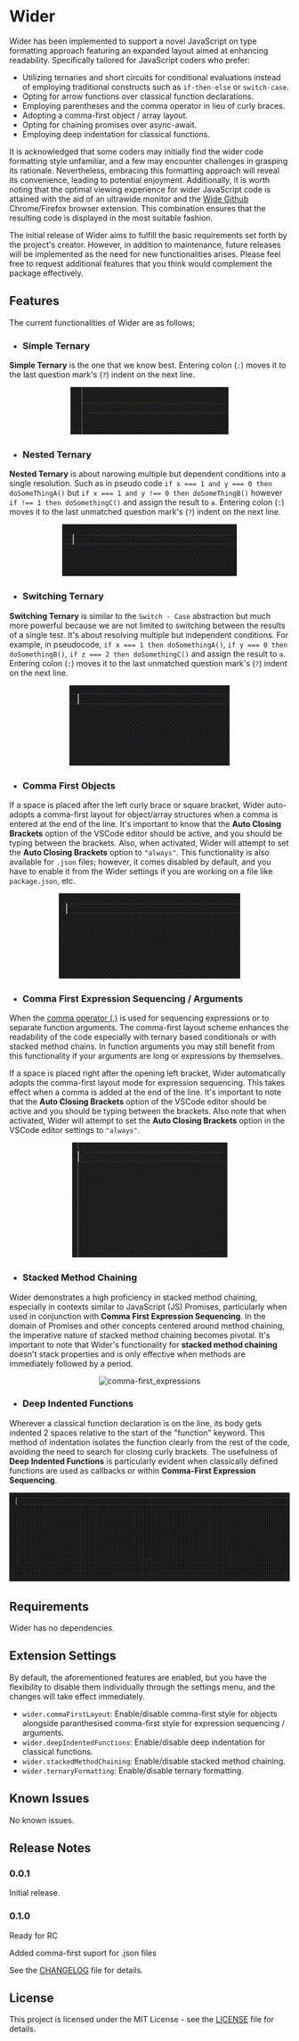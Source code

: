 # Wider

Wider has been implemented to support a novel JavaScript on type formatting approach featuring an expanded layout aimed at enhancing readability. Specifically tailored for JavaScript coders who prefer:

- Utilizing ternaries and short circuits for conditional evaluations instead of employing traditional constructs such as `if-then-else` or `switch-case`.
- Opting for arrow functions over classical function declarations.
- Employing parentheses and the comma operator in lieu of curly braces.
- Adopting a comma-first object / array layout.
- Opting for chaining promises over async-await.
- Employing deep indentation for classical functions.

It is acknowledged that some coders may initially find the wider code formatting style unfamiliar, and a few may encounter challenges in grasping its rationale. Nevertheless, embracing this formatting approach will reveal its convenience, leading to potential enjoyment. Additionally, it is worth noting that the optimal viewing experience for wider JavaScript code is attained with the aid of an ultrawide monitor and the [Wide Github](https://chromewebstore.google.com/detail/wide-github/kaalofacklcidaampbokdplbklpeldpj?pli=1) Chrome/Firefox browser extension. This combination ensures that the resulting code is displayed in the most suitable fashion.

The initial release of Wider aims to fulfill the basic requirements set forth by the project's creator. However, in addition to maintenance, future releases will be implemented as the need for new functionalities arises.  Please feel free to request additional features that you think would complement the package effectively.

## Features

The current functionalities of Wider are as follows;

- ### Simple Ternary

**Simple Ternary** is the one that we know best. Entering colon (`:`) moves it to the last question mark's (`?`) indent on the next line.

<p align="center">
  <img src="./images/simple_ternary.gif" alt="simple_ternary">
</p>

- ### Nested Ternary

**Nested Ternary** is about narowing multiple but dependent conditions into a single resolution. Such as in pseudo code  `if x === 1 and y === 0 then doSomeThingA()` but `if x === 1 and y !== 0 then doSomeThingB()` however `if !== 1 then doSomethingC()` and assign the result to `a`. Entering colon (`:`) moves it to the last unmatched question mark's (`?`) indent on the next line.

<p align="center">
  <img src="./images/nested_ternary.gif" alt="nested_ternary">
</p>

- ### Switching Ternary

**Switching Ternary** is similar to the `Switch - Case` abstraction but much more powerful because we are not limited to switching between the results of a single test. It's about resolving multiple but independent conditions. For example, in pseudocode, `if x === 1 then doSomethingA()`, `if y === 0 then doSomethingB()`, `if z === 2 then doSomethingC()` and assign the result to `a`. Entering colon (`:`) moves it to the last unmatched question mark's (`?`) indent on the next line.

<p align="center">
  <img src="./images/switch_ternary.gif" alt="switch_ternary">
</p>

- ### Comma First Objects

If a space is placed after the left curly brace or square bracket, Wider auto-adopts a comma-first layout for object/array structures when a comma is entered at the end of the line. It's important to know that the **Auto Closing Brackets** option of the VSCode editor should be active, and you should be typing between the brackets. Also, when activated, Wider will attempt to set the **Auto Closing Brackets** option to `"always"`. This functionality is also available for `.json` files; however, it comes disabled by default, and you have to enable it from the Wider settings if you are working on a file like `package.json`, etc.

<p align="center">
  <img src="./images/comma-first_object.gif" alt="comma-first_object">
</p>

- ### Comma First Expression Sequencing / Arguments

When the [comma operator (,)](https://developer.mozilla.org/en-US/docs/Web/JavaScript/Reference/Operators/Comma_operator) is used for sequencing expressions or to separate function arguments. The comma-first layout scheme enhances the readability of the code especially with ternary based conditionals or with stacked method chains. In function arguments you may still benefit from this functionality if your arguments are long or expressions by themselves.

If a space is placed right after the opening left bracket, Wider automatically adopts the comma-first layout mode for expression sequencing. This takes effect when a comma is added at the end of the line. It's important to note that the **Auto Closing Brackets** option of the VSCode editor should be active and you should be typing between the brackets. Also note that when activated, Wider will attempt to set the **Auto Closing Brackets** option in the VSCode editor settings to `"always"`.

<p align="center">
  <img src="./images/comma-first_expressions.gif" alt="comma-first_expressions">
</p>

- ### Stacked Method Chaining

Wider demonstrates a high proficiency in stacked method chaining, especially in contexts similar to JavaScript (JS) Promises, particularly when used in conjunction with **Comma First Expression Sequencing**. In the domain of Promises and other concepts centered around method chaining, the imperative nature of stacked method chaining becomes pivotal. It's important to note that Wider's functionality for **stacked method chaining** doesn't stack properties and is only effective when methods are immediately followed by a period.

<p align="center">
  <img src="./images/stacked_method_chaining.gif" alt="comma-first_expressions">
</p>

- ### Deep Indented Functions

Wherever a classical function declaration is on the line, its body gets indented 2 spaces relative to the start of the "function" keyword. This method of indentation isolates the function clearly from the rest of the code, avoiding the need to search for closing curly brackets. The usefulness of **Deep Indented Functions** is particularly evident when classically defined functions are used as callbacks or within **Comma-First Expression Sequencing**.

<p align="center">
  <img src="./images/deep_indented_function.gif" alt="comma-first_expressions">
</p>

## Requirements

Wider has no dependencies.

## Extension Settings

By default, the aforementioned features are enabled, but you have the flexibility to disable them individually through the settings menu, and the changes will take effect immediately.

* `wider.commaFirstLayout`: Enable/disable comma-first style for objects alongside paranthesised comma-first style for expression sequencing / arguments.
* `wider.deepIndentedFunctions`: Enable/disable deep indentation for classical functions.
* `wider.stackedMethodChaining`: Enable/disable stacked method chaining.
* `wider.ternaryFormatting`: Enable/disable ternary formatting.

## Known Issues

No known issues.

## Release Notes

### 0.0.1

Initial release.

### 0.1.0

Ready for RC

Added comma-first suport for .json files

See the [CHANGELOG](https://github.com/kedicesur/wider/blob/master/CHANGELOG.md) file for details.

## License

This project is licensed under the MIT License - see the [LICENSE](https://github.com/kedicesur/wider/blob/master/LICENSE) file for details.

